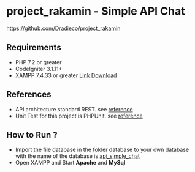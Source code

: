 # project_rakamin - Simple API Chat
https://github.com/Dradieco/project_rakamin

## Requirements
- PHP 7.2 or greater
- CodeIgniter 3.1.11+
- XAMPP 7.4.33 or greater [Link Download](https://www.apachefriends.org/download.html)

## References
- API architecture standard REST. see [reference](https://github.com/chriskacerguis/codeigniter-restserver)
- Unit Test for this project is PHPUnit. see [reference](https://github.com/kenjis/ci-phpunit-test)

## How to Run ?
- Import the file database in the folder database to your own database with the name of the database is [api_simple_chat]()
- Open XAMPP and Start **Apache** and **MySql**
